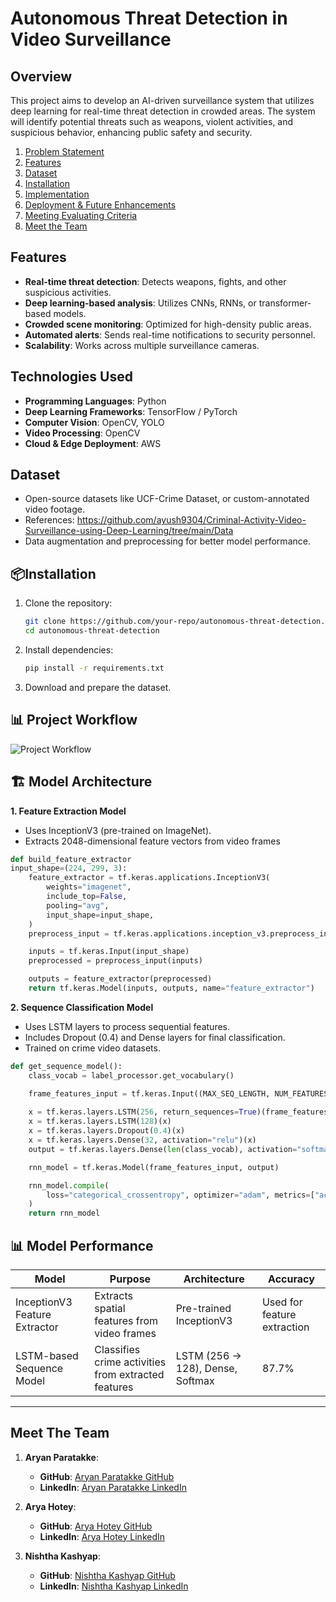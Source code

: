 # **Autonomous Threat Detection in Video Surveillance**

## **Overview**
This project aims to develop an AI-driven surveillance system that utilizes deep learning for real-time threat detection in crowded areas. The system will identify potential threats such as weapons, violent activities, and suspicious behavior, enhancing public safety and security.

1. [Problem Statement](#problem-statement) 
2. [Features](#features)
3. [Dataset](#dataset)
4. [Installation](#installation)
5. [Implementation](#implementation)
6. [Deployment & Future Enhancements](#deployment--future-enhancements)
7. [Meeting Evaluating Criteria](#meeting-evaluating-criteria)
9. [Meet the Team](#meet-the-team)

## **Features**
- **Real-time threat detection**: Detects weapons, fights, and other suspicious activities.
- **Deep learning-based analysis**: Utilizes CNNs, RNNs, or transformer-based models.
- **Crowded scene monitoring**: Optimized for high-density public areas.
- **Automated alerts**: Sends real-time notifications to security personnel.
- **Scalability**: Works across multiple surveillance cameras.

## **Technologies Used**
- **Programming Languages**: Python
- **Deep Learning Frameworks**: TensorFlow / PyTorch
- **Computer Vision**: OpenCV, YOLO 
- **Video Processing**: OpenCV
- **Cloud & Edge Deployment**: AWS

## **Dataset**
- Open-source datasets like UCF-Crime Dataset, or custom-annotated video footage.
- References: https://github.com/ayush9304/Criminal-Activity-Video-Surveillance-using-Deep-Learning/tree/main/Data
- Data augmentation and preprocessing for better model performance.


## 📦**Installation**
1. Clone the repository:
   ```bash
   git clone https://github.com/your-repo/autonomous-threat-detection.git
   cd autonomous-threat-detection
2. Install dependencies:
   ```bash
   pip install -r requirements.txt
3. Download and prepare the dataset.


## 📊 Project Workflow 
![Project Workflow](Images/Flowchart.png)

## 🏗 **Model Architecture**
**1. Feature Extraction Model**
- Uses InceptionV3 (pre-trained on ImageNet).
- Extracts 2048-dimensional feature vectors from video frames
```python
def build_feature_extractor
input_shape=(224, 299, 3):
    feature_extractor = tf.keras.applications.InceptionV3(
        weights="imagenet",
        include_top=False,
        pooling="avg",
        input_shape=input_shape,
    )
    preprocess_input = tf.keras.applications.inception_v3.preprocess_input

    inputs = tf.keras.Input(input_shape)
    preprocessed = preprocess_input(inputs)

    outputs = feature_extractor(preprocessed)
    return tf.keras.Model(inputs, outputs, name="feature_extractor")
```

**2. Sequence Classification Model**
- Uses LSTM layers to process sequential features.
- Includes Dropout (0.4) and Dense layers for final classification.
- Trained on crime video datasets.
```python
def get_sequence_model():
    class_vocab = label_processor.get_vocabulary()

    frame_features_input = tf.keras.Input((MAX_SEQ_LENGTH, NUM_FEATURES))
    
    x = tf.keras.layers.LSTM(256, return_sequences=True)(frame_features_input)
    x = tf.keras.layers.LSTM(128)(x)
    x = tf.keras.layers.Dropout(0.4)(x)
    x = tf.keras.layers.Dense(32, activation="relu")(x)
    output = tf.keras.layers.Dense(len(class_vocab), activation="softmax")(x)

    rnn_model = tf.keras.Model(frame_features_input, output)

    rnn_model.compile(
        loss="categorical_crossentropy", optimizer="adam", metrics=["accuracy"]
    )
    return rnn_model
```

## 📊 **Model Performance**
| Model                           | Purpose                                      | Architecture                                      | Accuracy                |
|--------------------------------|----------------------------------------------|--------------------------------------------------|------------------------|
| InceptionV3 Feature Extractor | Extracts spatial features from video frames | Pre-trained InceptionV3                         | Used for feature extraction |
| LSTM-based Sequence Model     | Classifies crime activities from extracted features | LSTM (256 → 128), Dense, Softmax | 87.7% |
---


## **Meet The Team**
1. **Aryan Paratakke**:

   - **GitHub**: [Aryan Paratakke GitHub](https://github.com/Aryan152005/)
   - **LinkedIn**: [Aryan Paratakke LinkedIn](https://in.linkedin.com/in/aryan-paratakke-43b879276)

2. **Arya Hotey**:

   - **GitHub**: [Arya Hotey GitHub](https://github.com/Arya202004)
   - **LinkedIn**: [Arya Hotey LinkedIn](https://in.linkedin.com/in/arya-hotey-aab5b32a7)

3. **Nishtha Kashyap**:
   - **GitHub**: [Nishtha Kashyap GitHub](https://github.com/nishtha932005)
   - **LinkedIn**: [Nishtha Kashyap LinkedIn](https://in.linkedin.com/in/nishtha-kashyap-0b6846293)
